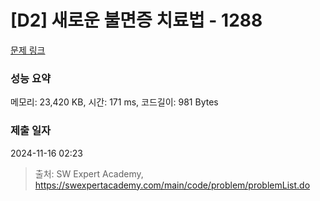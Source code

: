 # [D2] 새로운 불면증 치료법 - 1288 

[문제 링크](https://swexpertacademy.com/main/code/problem/problemDetail.do?contestProbId=AV18_yw6I9MCFAZN) 

### 성능 요약

메모리: 23,420 KB, 시간: 171 ms, 코드길이: 981 Bytes

### 제출 일자

2024-11-16 02:23



> 출처: SW Expert Academy, https://swexpertacademy.com/main/code/problem/problemList.do